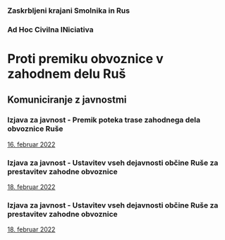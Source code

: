 
### Zaskrbljeni krajani Smolnika in Rus
### Ad Hoc Civilna INiciativa 



# Proti premiku obvoznice v zahodnem delu Ruš

## Komuniciranje z javnostmi


### Izjava za javnost - Premik poteka trase zahodnega dela obvoznice Ruše
[16. februar 2022](doc/2022-02-16-IzjavaZaJavnost.md)

### Izjava za javnost - Ustavitev vseh dejavnosti občine Ruše za prestavitev zahodne obvoznice
[18. februar 2022](doc/2022-02-18-IzjavaZaJavnost.md)

### Izjava za javnost - Ustavitev vseh dejavnosti občine Ruše za prestavitev zahodne obvoznice
[18. februar 2022](IzjavaZaJavnost.md)
